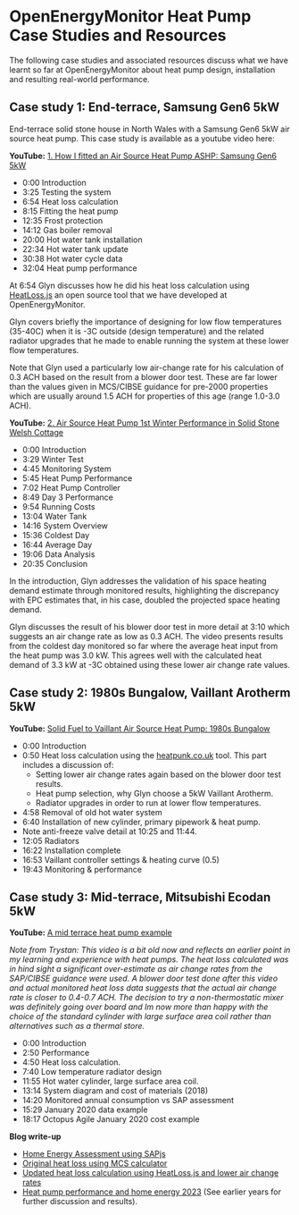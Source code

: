 # OpenEnergyMonitor Heat Pump Case Studies and Resources

The following case studies and associated resources discuss what we have learnt so far at OpenEnergyMonitor about heat pump design, installation and resulting real-world performance.

## Case study 1: End-terrace, Samsung Gen6 5kW

End-terrace solid stone house in North Wales with a Samsung Gen6 5kW air source heat pump. This case study is available as a youtube video here:

**YouTube:**  [1. How I fitted an Air Source Heat Pump ASHP: Samsung Gen6 5kW](https://www.youtube.com/watch?v=Hyv_vQEvHgo)

  - 0:00 Introduction
  - 3:25 Testing the system
  - 6:54 Heat loss calculation
  - 8:15 Fitting the heat pump
  - 12:35 Frost protection
  - 14:12 Gas boiler removal
  - 20:00 Hot water tank installation
  - 22:34 Hot water tank update
  - 30:38 Hot water cycle data
  - 32:04 Heat pump performance

At 6:54 Glyn discusses how he did his heat loss calculation using [HeatLoss.js](https://openenergymonitor.org/heatlossjs) an open source tool that we have developed at OpenEnergyMonitor. 

Glyn covers briefly the importance of designing for low flow temperatures (35-40C) when it is -3C outside (design temperature) and the related radiator upgrades that he made to enable running the system at these lower flow temperatures.

Note that Glyn used a particularly low air-change rate for his calculation of 0.3 ACH based on the result from a blower door test. These are far lower than the values given in MCS/CIBSE guidance for pre-2000 properties which are usually around 1.5 ACH for properties of this age (range 1.0-3.0 ACH). 

**YouTube:** [2. Air Source Heat Pump 1st Winter Performance in Solid Stone Welsh Cottage](https://www.youtube.com/watch?v=kkNx2oSO-S4)

- 0:00 Introduction
- 3:29 Winter Test
- 4:45 Monitoring System
- 5:45 Heat Pump Performance
- 7:02 Heat Pump Controller
- 8:49 Day 3 Performance
- 9:54 Running Costs
- 13:04 Water Tank
- 14:16 System Overview
- 15:36 Coldest Day
- 16:44 Average Day
- 19:06 Data Analysis
- 20:35 Conclusion

In the introduction, Glyn addresses the validation of his space heating demand estimate through monitored results, highlighting the discrepancy with EPC estimates that, in his case, doubled the projected space heating demand. 

Glyn discusses the result of his blower door test in more detail at 3:10 which suggests an air change rate as low as 0.3 ACH. The video presents results from the coldest day monitored so far where the average heat input from the heat pump was 3.0 kW. This agrees well with the calculated heat demand of 3.3 kW at -3C obtained using these lower air change rate values.

## Case study 2: 1980s Bungalow, Vaillant Arotherm 5kW

**YouTube:** [Solid Fuel to Vaillant Air Source Heat Pump: 1980s Bungalow](https://www.youtube.com/watch?v=bHsp7fDw_bg)

- 0:00 Introduction
- 0:50 Heat loss calculation using the [heatpunk.co.uk](https://heatpunk.co.uk) tool. This part includes a discussion of:
    - Setting lower air change rates again based on the blower door test results. 
    - Heat pump selection, why Glyn choose a 5kW Vaillant Arotherm.
    - Radiator upgrades in order to run at lower flow temperatures.
- 4:58 Removal of old hot water system
- 6:40 Installation of new cylinder, primary pipework & heat pump. 
- Note anti-freeze valve detail at 10:25 and 11:44.
- 12:05 Radiators
- 16:22 Installation complete
- 16:53 Vaillant controller settings & heating curve (0.5)
- 19:43 Monitoring & performance

## Case study 3: Mid-terrace, Mitsubishi Ecodan 5kW

**YouTube:** [A mid terrace heat pump example](https://www.youtube.com/watch?v=m2-_x0XZUSM)

*Note from Trystan: This video is a bit old now and reflects an earlier point in my learning and experience with heat pumps. The heat loss calculated was in hind sight a significant over-estimate as air change rates from the SAP/CIBSE guidance were used. A blower door test done after this video and actual monitored heat loss data suggests that the actual air change rate is closer to 0.4-0.7 ACH. The decision to try a non-thermostatic mixer was definitely going over board and Im now more than happy with the choice of the standard cylinder with large surface area coil rather than alternatives such as a thermal store.*

- 0:00 Introduction
- 2:50 Performance
- 4:50 Heat loss calculation.
- 7:40 Low temperature radiator design
- 11:55 Hot water cylinder, large surface area coil.
- 13:14 System diagram and cost of materials (2018)
- 14:20 Monitored annual consumption vs SAP assessment
- 15:29 January 2020 data example
- 18:17 Octopus Agile January 2020 cost example

**Blog write-up**

- [Home Energy Assessment using SAPjs](https://trystanlea.org.uk/energyassessment)
- [Original heat loss using MCS calculator](https://trystanlea.org.uk/roombyroomheatloss)
- [Updated heat loss calculation using HeatLoss.js and lower air change rates](https://openenergymonitor.org/heatlossjs)
- [Heat pump performance and home energy 2023](https://trystanlea.org.uk/heatpump2023) (See earlier years for further discussion and results).



